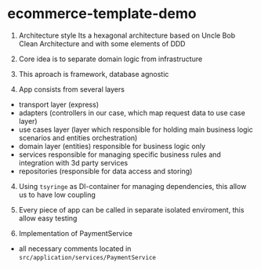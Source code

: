 # ecommerce-template-demo

1. Architecture style
Its a hexagonal architecture based on Uncle Bob Clean Architecture and with some elements of DDD

1. Core idea is to separate domain logic from infrastructure
2. This aproach is framework, database agnostic
3. App consists from several layers
  - transport layer (express)
  - adapters (controllers in our case, which map request data to use case layer)
  - use cases layer (layer which responsible for holding main business logic scenarios and entities orchestration)
  - domain layer (entities) responsible for business logic only
  - services responsible for managing specific business rules and integration with 3d party services
  - repositories (responsible for data access and storing)
4. Using `tsyringe` as DI-container for managing dependencies, this allow us to have low coupling
5. Every piece of app can be called in separate isolated enviroment, this allow easy testing


2. Implementation of PaymentService
  - all necessary comments located in `src/application/services/PaymentService`